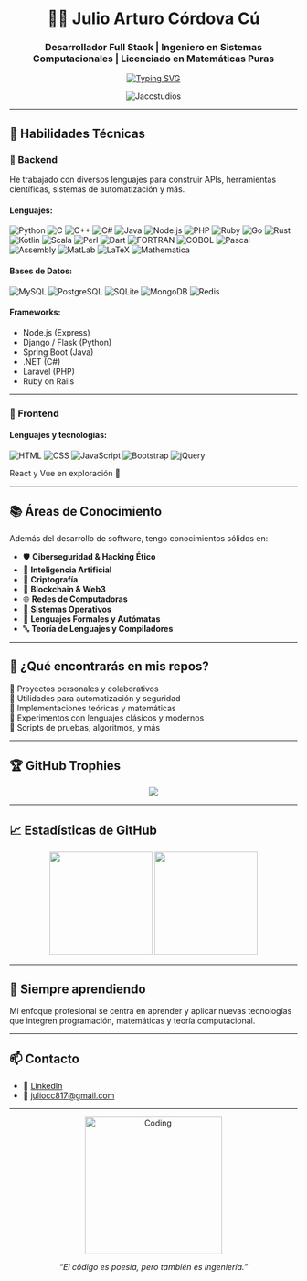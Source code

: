 <h1 align="center">👨‍💻 Julio Arturo Córdova Cú</h1>
<h3 align="center">Desarrollador Full Stack | Ingeniero en Sistemas Computacionales | Licenciado en Matemáticas Puras</h3>

<p align="center">
  <a href="https://github.com/Jaccstudios">
    <img src="https://readme-typing-svg.herokuapp.com?font=Fira+Code&weight=500&pause=1000&color=0F52BA&center=true&vCenter=true&width=435&lines=Bienvenido+a+mi+perfil+de+GitHub!;Desarrollador+Backend+y+Frontend;Matemáticas+y+tecnología+combinadas;Apasionado+por+IA+y+Ciberseguridad;Apasionado+a+las+Telecomunicaciones;Novato+en+Blockchain;Interesado+en+Videojuegos;Maestro+de+Matemáticas;Próximo+Educador+en+Universidad" alt="Typing SVG" />
  </a>
</p>

<p align="center">
  <img src="https://komarev.com/ghpvc/?username=Jaccstudios&label=Visitas&color=blue&style=flat" alt="Jaccstudios" />
</p>

---

## 🧠 Habilidades Técnicas

### 🔧 Backend

He trabajado con diversos lenguajes para construir APIs, herramientas científicas, sistemas de automatización y más.

#### Lenguajes:
![Python](https://img.shields.io/badge/Python-3776AB?style=flat&logo=python&logoColor=white)
![C](https://img.shields.io/badge/C-00599C?style=flat&logo=c&logoColor=white)
![C++](https://img.shields.io/badge/C++-00599C?style=flat&logo=c%2b%2b&logoColor=white)
![C#](https://img.shields.io/badge/C%23-239120?style=flat&logo=c-sharp&logoColor=white)
![Java](https://img.shields.io/badge/Java-ED8B00?style=flat&logo=java&logoColor=white)
![Node.js](https://img.shields.io/badge/Node.js-339933?style=flat&logo=nodedotjs&logoColor=white)
![PHP](https://img.shields.io/badge/PHP-777BB4?style=flat&logo=php&logoColor=white)
![Ruby](https://img.shields.io/badge/Ruby-CC342D?style=flat&logo=ruby&logoColor=white)
![Go](https://img.shields.io/badge/Go-00ADD8?style=flat&logo=go&logoColor=white)
![Rust](https://img.shields.io/badge/Rust-000000?style=flat&logo=rust&logoColor=white)
![Kotlin](https://img.shields.io/badge/Kotlin-0095D5?style=flat&logo=kotlin&logoColor=white)
![Scala](https://img.shields.io/badge/Scala-DC322F?style=flat&logo=scala&logoColor=white)
![Perl](https://img.shields.io/badge/Perl-39457E?style=flat&logo=perl&logoColor=white)
![Dart](https://img.shields.io/badge/Dart-0175C2?style=flat&logo=dart&logoColor=white)
![FORTRAN](https://img.shields.io/badge/FORTRAN-734F96?style=flat)
![COBOL](https://img.shields.io/badge/COBOL-002F6C?style=flat)
![Pascal](https://img.shields.io/badge/Pascal-512BD4?style=flat)
![Assembly](https://img.shields.io/badge/Assembly-6E4C13?style=flat)
![MatLab](https://img.shields.io/badge/MATLAB-0076A8?style=flat)
![LaTeX](https://img.shields.io/badge/LaTeX-008080?style=flat)
![Mathematica](https://img.shields.io/badge/Mathematica-DD1100?style=flat)

#### Bases de Datos:
![MySQL](https://img.shields.io/badge/MySQL-4479A1?style=flat&logo=mysql&logoColor=white)
![PostgreSQL](https://img.shields.io/badge/PostgreSQL-336791?style=flat&logo=postgresql&logoColor=white)
![SQLite](https://img.shields.io/badge/SQLite-003B57?style=flat&logo=sqlite&logoColor=white)
![MongoDB](https://img.shields.io/badge/MongoDB-47A248?style=flat&logo=mongodb&logoColor=white)
![Redis](https://img.shields.io/badge/Redis-DC382D?style=flat&logo=redis&logoColor=white)

#### Frameworks:
- Node.js (Express)
- Django / Flask (Python)
- Spring Boot (Java)
- .NET (C#)
- Laravel (PHP)
- Ruby on Rails

---

### 🎨 Frontend

#### Lenguajes y tecnologías:
![HTML](https://img.shields.io/badge/HTML5-E34F26?style=flat&logo=html5&logoColor=white)
![CSS](https://img.shields.io/badge/CSS3-1572B6?style=flat&logo=css3&logoColor=white)
![JavaScript](https://img.shields.io/badge/JavaScript-F7DF1E?style=flat&logo=javascript&logoColor=black)
![Bootstrap](https://img.shields.io/badge/Bootstrap-563D7C?style=flat&logo=bootstrap&logoColor=white)
![jQuery](https://img.shields.io/badge/jQuery-0769AD?style=flat&logo=jquery&logoColor=white)

React y Vue en exploración 🚧

---

## 📚 Áreas de Conocimiento

Además del desarrollo de software, tengo conocimientos sólidos en:

- 🛡️ **Ciberseguridad & Hacking Ético**
- 🤖 **Inteligencia Artificial**
- 🔐 **Criptografía**
- 🔗 **Blockchain & Web3**
- 🌐 **Redes de Computadoras**
- 💾 **Sistemas Operativos**
- 📘 **Lenguajes Formales y Autómatas**
- 🔤 **Teoría de Lenguajes y Compiladores**

---

## 📌 ¿Qué encontrarás en mis repos?

🔹 Proyectos personales y colaborativos  
🔹 Utilidades para automatización y seguridad  
🔹 Implementaciones teóricas y matemáticas  
🔹 Experimentos con lenguajes clásicos y modernos  
🔹 Scripts de pruebas, algoritmos, y más

---

## 🏆 GitHub Trophies

<p align="center">
  <img src="https://github-profile-trophy.vercel.app/?username=Jaccstudios&theme=radical&margin-w=10&row=2&column=4" />
</p>

---

## 📈 Estadísticas de GitHub

<p align="center">
  <img src="https://github-readme-stats.vercel.app/api?username=Jaccstudios&show_icons=true&theme=radical&count_private=true" height="180" />
  <img src="https://github-readme-stats.vercel.app/api/top-langs/?username=Jaccstudios&layout=compact&theme=radical&langs_count=10" height="180" />
</p>

---

## 🚀 Siempre aprendiendo

Mi enfoque profesional se centra en aprender y aplicar nuevas tecnologías que integren programación, matemáticas y teoría computacional.

---

## 📫 Contacto

- 💼 [LinkedIn](https://www.linkedin.com/in/julio-arturo-c%C3%B3rdova-c%C3%BA-aa9a33286/)
- 📧 juliocc817@gmail.com

---

<p align="center">
  <img src="https://media.giphy.com/media/qgQUggAC3Pfv687qPC/giphy.gif" width="240" alt="Coding" />
</p>

<p align="center">
  <em>“El código es poesía, pero también es ingeniería.”</em>
</p>
